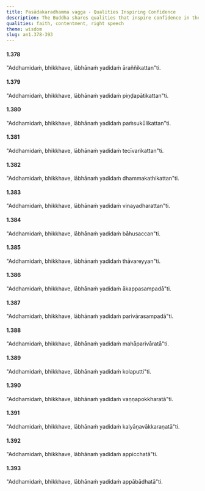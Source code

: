 ```yaml
---
title: Pasādakaradhamma vagga - Qualities Inspiring Confidence
description: The Buddha shares qualities that inspire confidence in the spiritual life.
qualities: faith, contentment, right speech
theme: wisdom
slug: an1.378-393
---
```


#### 1.378

"Addhamidaṁ, bhikkhave, lābhānaṁ yadidaṁ āraññikattan"ti.

#### 1.379

"Addhamidaṁ, bhikkhave, lābhānaṁ yadidaṁ piṇḍapātikattan"ti.

#### 1.380

"Addhamidaṁ, bhikkhave, lābhānaṁ yadidaṁ paṁsukūlikattan"ti.

#### 1.381

"Addhamidaṁ, bhikkhave, lābhānaṁ yadidaṁ tecīvarikattan"ti.

#### 1.382

"Addhamidaṁ, bhikkhave, lābhānaṁ yadidaṁ dhammakathikattan"ti.

#### 1.383

"Addhamidaṁ, bhikkhave, lābhānaṁ yadidaṁ vinayadharattan"ti.

#### 1.384

"Addhamidaṁ, bhikkhave, lābhānaṁ yadidaṁ bāhusaccan"ti.

#### 1.385

"Addhamidaṁ, bhikkhave, lābhānaṁ yadidaṁ thāvareyyan"ti.

#### 1.386

"Addhamidaṁ, bhikkhave, lābhānaṁ yadidaṁ ākappasampadā"ti.

#### 1.387

"Addhamidaṁ, bhikkhave, lābhānaṁ yadidaṁ parivārasampadā"ti.

#### 1.388

"Addhamidaṁ, bhikkhave, lābhānaṁ yadidaṁ mahāparivāratā"ti.

#### 1.389

"Addhamidaṁ, bhikkhave, lābhānaṁ yadidaṁ kolaputti"ti.

#### 1.390

"Addhamidaṁ, bhikkhave, lābhānaṁ yadidaṁ vaṇṇapokkharatā"ti.

#### 1.391

"Addhamidaṁ, bhikkhave, lābhānaṁ yadidaṁ kalyāṇavākkaraṇatā"ti.

#### 1.392

"Addhamidaṁ, bhikkhave, lābhānaṁ yadidaṁ appicchatā"ti.

#### 1.393

"Addhamidaṁ, bhikkhave, lābhānaṁ yadidaṁ appābādhatā"ti.
